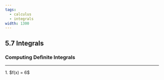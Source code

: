 ```yaml
---
tags:
  - calculus
  - integrals
width: 1300
---
```


## 5.7 Integrals

### Computing Definite Integrals

---

<grid drag="40 30" drop="topleft">
1. $f(x) = 6$
</grid>
